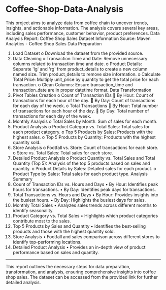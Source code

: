 # Coffee-Shop-Data-Analysis
This project aims to analyze data from coffee chain to uncover trends, insights, and actionable information. The analysis covers several key areas, including sales performance, customer behavior, product preferences.
Data Analysis Report: Coffee Shop Sales
Dataset Information
Source: Maven Analytics - Coffee Shop Sales
Data Preparation
1.	Load Dataset
o	Download the dataset from the provided source.
2.	Data Cleaning
o	Transaction Time and Date: Remove unnecessary columns related to transaction time and date.
o	Product Details: Separate 'lg' and 'rg' from product_details to create a new column named size. Trim product_details to remove size information.
o	Calculate Total Price: Multiply unit_price by quantity to get the total price for each transaction.
o	Clean Columns: Ensure transaction_time and transaction_date are in proper datetime format.
Data Transformation
1.	Pivot Tables Creation
o	Count of Transaction IDs
	By Hour: Count of transactions for each hour of the day.
	By Day: Count of transactions for each day of the week.
o	Total Transactions
	By Hour: Total number of transactions for each hour of the day.
	By Day: Total number of transactions for each day of the week.
2.	Monthly Analysis
o	Total Sales by Month: Sum of sales for each month.
3.	Product Analysis
o	Product Category vs. Total Sales: Total sales for each product category.
o	Top 5 Products by Sales: Products with the highest sales.
o	Top 5 Products by Quantity: Products with the highest quantity sold.
4.	Store Analysis
o	Footfall vs. Store: Count of transactions for each store.
o	Store vs. Total Sales: Total sales for each store.
5.	Detailed Product Analysis
o	Product Quantity vs. Total Sales and Total Quantity (Top 5): Analysis of the top 5 products based on sales and quantity.
o	Product Details by Sales: Detailed sales for each product.
o	Product Type by Sales: Total sales for each product type.
Analysis Summary
1. Count of Transaction IDs vs. Hours and Days
•	By Hour: Identifies peak hours for transactions.
•	By Day: Identifies peak days for transactions.
2. Total Transactions vs. Hours and Days
•	By Hour: Provides insights into the busiest hours.
•	By Day: Highlights the busiest days for sales.
3. Monthly Total Sales
•	Analyzes sales trends across different months to identify seasonality.
4. Product Category vs. Total Sales
•	Highlights which product categories contribute most to the sales.
5. Top 5 Products by Sales and Quantity
•	Identifies the best-selling products and those with the highest quantity sold.
6. Store Analysis
•	Footfall and sales comparison across different stores to identify top-performing locations.
7. Detailed Product Analysis
•	Provides an in-depth view of product performance based on sales and quantity.
________________________________________
This report outlines the necessary steps for data preparation, transformation, and analysis, ensuring comprehensive insights into coffee shop sales. The dataset can be accessed from the provided link for further detailed analysis.

